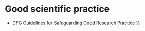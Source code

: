 # Good scientific practice

* [DFG Guidelines for Safeguarding Good Research Practice](https://www.dfg.de/en/research_funding/principles_dfg_funding/good_scientific_practice/) 
}}
